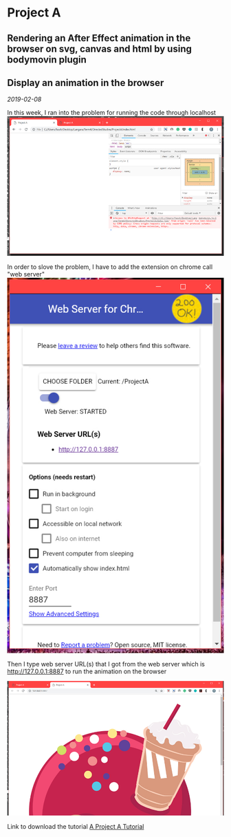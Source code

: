 # Project A 
## Rendering an After Effect animation in the browser on svg, canvas and html by using bodymovin plugin
## Display an animation in the browser
*2019-02-08*

In this week, I ran into the problem for running the code through localhost 
![localhost](/images/W5-5.jpg)

In order to slove the problem, I have to add the extension on chrome call "web server" 
![webserver](/images/W5-6.jpg)

Then I type web server URL(s) that I got from the web server which is http://127.0.0.1:8887
to run the animation on the browser

[![VideoFinal](/images/W5-7.jpg)](https://vimeo.com/314578890)

Link to download the tutorial 
[A Project A Tutorial]()
